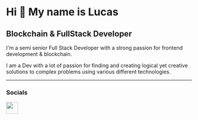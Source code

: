 Hi 👋 My name is Lucas
================================

Blockchain & FullStack  Developer
--------------------------------

I'm a semi senior Full Stack Developer with a strong passion for frontend development & blockchain.

I am a Dev with a lot of passion for finding and creating logical yet creative solutions to complex problems using various different technologies. 

-----------------------------------------------------------------------------------------------------------------------------------------------------------------------

### Socials

<p align="left"> <a href="https://www.github.com/LucasETrigo" target="_blank" rel="noreferrer"><img src="https://raw.githubusercontent.com/danielcranney/readme-generator/main/public/icons/socials/github.svg" width="32" height="32" /></a> <a 
